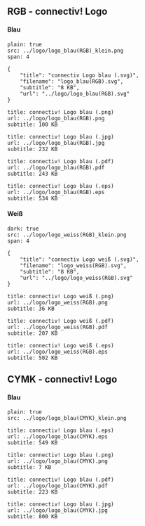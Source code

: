 ## RGB - connectiv! Logo

#### Blau

```image
plain: true
src: ../logo/logo_blau(RGB)_klein.png
span: 4
```

```download|span-3
{
    "title": "connectiv Logo blau (.svg)",
    "filename": "logo_blau(RGB).svg",
    "subtitle": "8 KB",
    "url": "../logo/logo_blau(RGB).svg"
}
```

```download|span-3
title: connectiv! Logo blau (.png)
url: ../logo/logo_blau(RGB).png
subtitle: 100 KB
```

```download|span-3
title: connectiv! Logo blau (.jpg)
url: ../logo/logo_blau(RGB).jpg
subtitle: 232 KB
```

```download|span-3
title: connectiv! Logo blau (.pdf)
url: ../logo/logo_blau(RGB).pdf
subtitle: 243 KB
```

```download|span-3
title: connectiv! Logo blau (.eps)
url: ../logo/logo_blau(RGB).eps
subtitle: 534 KB
```

#### Weiß

```image
dark: true
src: ../logo/logo_weiss(RGB)_klein.png
span: 4
```

```download|span-3
{
    "title": "connectiv Logo weiß (.svg)",
    "filename": "logo_weiss(RGB).svg",
    "subtitle": "8 KB",
    "url": "../logo/logo_weiss(RGB).svg"
}
```

```download|span-3
title: connectiv! Logo weiß (.png)
url: ../logo/logo_weiss(RGB).png
subtitle: 36 KB
```

```download|span-3
title: connectiv! Logo weiß (.pdf)
url: ../logo/logo_weiss(RGB).pdf
subtitle: 207 KB
```

```download|span-3
title: connectiv! Logo weiß (.eps)
url: ../logo/logo_weiss(RGB).eps
subtitle: 502 KB
```

## CYMK - connectiv! Logo

#### Blau

```image
plain: true
src: ../logo/logo_blau(CMYK)_klein.png
```

```download|span-3
title: connectiv! Logo blau (.eps)
url: ../logo/logo_blau(CMYK).eps
subtitle: 549 KB
```

```download|span-3
title: connectiv! Logo blau (.png)
url: ../logo/logo_blau(CMYK).png
subtitle: 7 KB
```
```download|span-3
title: connectiv! Logo blau (.pdf)
url: ../logo/logo_blau(CMYK).pdf
subtitle: 223 KB
```

```download|span-3
title: connectiv! Logo blau (.jpg)
url: ../logo/logo_blau(CMYK).jpg
subtitle: 800 KB
```